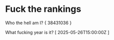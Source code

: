 # Fuck the rankings

Who the hell am I?
{ 38431036 }

What fucking year is it?
[ 2025-05-26T15:00:00Z ]
